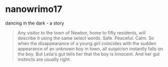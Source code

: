 # nanowrimo17
dancing in the dark - a story

> Any visitor to the town of Newbor, home to fifty residents, will describe it using the same select words.
>Safe. Peaceful. Calm.
>So when the disappearance of a young girl coincides with the sudden appearance of an unknown boy in town, all suspicion instantly falls on the boy.
>But Leila's gut tells her that the boy is innocent.
>And her gut instincts are usually right.
